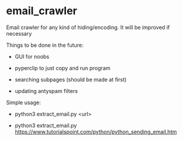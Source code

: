 # email_crawler
Email crawler for any kind of hiding/encoding. It will be improved if necessary

Things to be done in the future:

  - GUI for noobs

  - pyperclip to just copy and run program

  - searching subpages (should be made at first)

  - updating antyspam filters



Simple usage:

  - python3 extract_email.py \<url\>

  - python3 extract_email.py https://www.tutorialspoint.com/python/python_sending_email.htm

